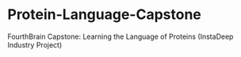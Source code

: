 # Protein-Language-Capstone
FourthBrain Capstone: Learning the Language of Proteins (InstaDeep Industry Project)

